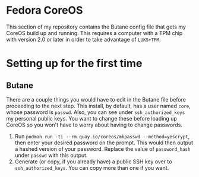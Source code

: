# Fedora CoreOS
This section of my repository contains the Butane config file that gets my CoreOS build up and running. This requires a computer with a TPM chip with version 2.0 or later in order to take advantage of `LUKS+TPM`.

# Setting up for the first time

## Butane
There are a couple things you would have to edit in the Butane file before proceeding to the next step. This install, by default, has a user named `core`, whose password is `passwd`. Also, you can see under `ssh_authorized_keys` my personal public keys. You want to change these before loading up CoreOS so you won't have to worry about having to change passwords.
1. Run `podman run -ti --rm quay.io/coreos/mkpasswd --method=yescrypt`, then enter your desired password on the prompt. This would then output a hashed version of your password. Replace the value of `password_hash` under `passwd` with this output.
2. Generate (or copy, if you already have) a public SSH key over to `ssh_authorized_keys`. You can copy more than one if you want.
